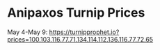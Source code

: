 # Anipaxos Turnip Prices

May 4-May 9: https://turnipprophet.io?prices=100.103.116.77.71.134.114.112.136.116.77.72.65
